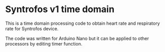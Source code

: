 # Syntrofos v1 time domain

This is a time domain processing code to obtain heart rate and respiratory rate for Syntrofos device.

The code was written for Arduino Nano but it can be applied to other processors by editing timer function.

